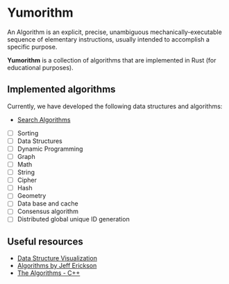 # Yumorithm

An Algorithm is an explicit, precise, unambiguous mechanically-executable
sequence of elementary instructions, usually intended to accomplish
a specific purpose.

**Yumorithm** is a collection of algorithms that are implemented in Rust (for educational purposes).

## Implemented algorithms

Currently, we have developed the following data structures and algorithms:

- [Search Algorithms](https://github.com/YumcoderCom/yumorithm/tree/main/src/searching)
- [ ] Sorting
- [ ] Data Structures
- [ ] Dynamic Programming
- [ ] Graph
- [ ] Math
- [ ] String
- [ ] Cipher
- [ ] Hash
- [ ] Geometry
- [ ] Data base and cache
- [ ] Consensus algorithm
- [ ] Distributed global unique ID generation

## Useful resources

- [Data Structure Visualization](<https://www.cs.usfca.edu/~galles/visualization/Algorithms.html>)
- [Algorithms by Jeff Erickson](<http://jeffe.cs.illinois.edu/teaching/algorithms/>)
- [The Algorithms - C++](<https://thealgorithms.github.io/C-Plus-Plus/index.html>)

